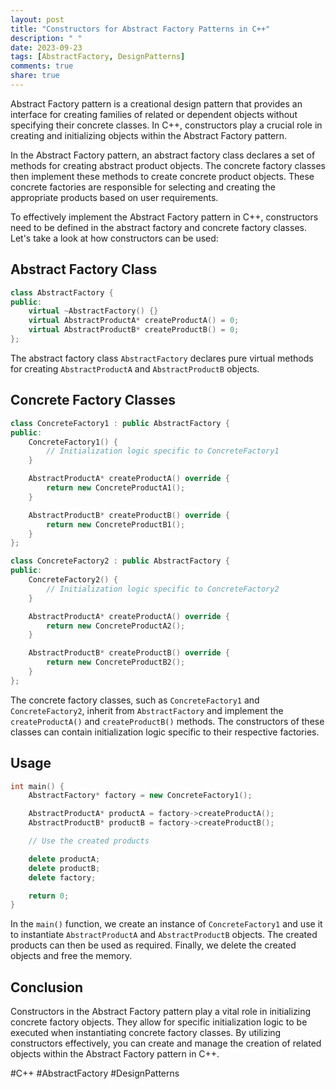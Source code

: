 ```yaml
---
layout: post
title: "Constructors for Abstract Factory Patterns in C++"
description: " "
date: 2023-09-23
tags: [AbstractFactory, DesignPatterns]
comments: true
share: true
---
```


Abstract Factory pattern is a creational design pattern that provides an interface for creating families of related or dependent objects without specifying their concrete classes. In C++, constructors play a crucial role in creating and initializing objects within the Abstract Factory pattern.

In the Abstract Factory pattern, an abstract factory class declares a set of methods for creating abstract product objects. The concrete factory classes then implement these methods to create concrete product objects. These concrete factories are responsible for selecting and creating the appropriate products based on user requirements.

To effectively implement the Abstract Factory pattern in C++, constructors need to be defined in the abstract factory and concrete factory classes. Let's take a look at how constructors can be used:

## Abstract Factory Class

```cpp
class AbstractFactory {
public:
    virtual ~AbstractFactory() {}
    virtual AbstractProductA* createProductA() = 0;
    virtual AbstractProductB* createProductB() = 0;
};
```

The abstract factory class `AbstractFactory` declares pure virtual methods for creating `AbstractProductA` and `AbstractProductB` objects.

## Concrete Factory Classes

```cpp
class ConcreteFactory1 : public AbstractFactory {
public:
    ConcreteFactory1() {
        // Initialization logic specific to ConcreteFactory1
    }

    AbstractProductA* createProductA() override {
        return new ConcreteProductA1();
    }

    AbstractProductB* createProductB() override {
        return new ConcreteProductB1();
    }
};

class ConcreteFactory2 : public AbstractFactory {
public:
    ConcreteFactory2() {
        // Initialization logic specific to ConcreteFactory2
    }

    AbstractProductA* createProductA() override {
        return new ConcreteProductA2();
    }

    AbstractProductB* createProductB() override {
        return new ConcreteProductB2();
    }
};
```

The concrete factory classes, such as `ConcreteFactory1` and `ConcreteFactory2`, inherit from `AbstractFactory` and implement the `createProductA()` and `createProductB()` methods. The constructors of these classes can contain initialization logic specific to their respective factories.

## Usage

```cpp
int main() {
    AbstractFactory* factory = new ConcreteFactory1();

    AbstractProductA* productA = factory->createProductA();
    AbstractProductB* productB = factory->createProductB();

    // Use the created products

    delete productA;
    delete productB;
    delete factory;

    return 0;
}
```

In the `main()` function, we create an instance of `ConcreteFactory1` and use it to instantiate `AbstractProductA` and `AbstractProductB` objects. The created products can then be used as required. Finally, we delete the created objects and free the memory.

## Conclusion

Constructors in the Abstract Factory pattern play a vital role in initializing concrete factory objects. They allow for specific initialization logic to be executed when instantiating concrete factory classes. By utilizing constructors effectively, you can create and manage the creation of related objects within the Abstract Factory pattern in C++.

#C++ #AbstractFactory #DesignPatterns